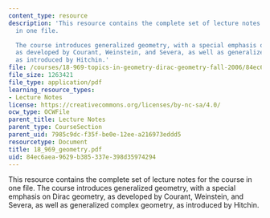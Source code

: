 ```yaml
---
content_type: resource
description: 'This resource contains the complete set of lecture notes for the course
  in one file.

  The course introduces generalized geometry, with a special emphasis on Dirac geometry,
  as developed by Courant, Weinstein, and Severa, as well as generalized complex geometry,
  as introduced by Hitchin.'
file: /courses/18-969-topics-in-geometry-dirac-geometry-fall-2006/84ec6aea9629b385337e398d35974294_18_969_geometry.pdf
file_size: 1263421
file_type: application/pdf
learning_resource_types:
- Lecture Notes
license: https://creativecommons.org/licenses/by-nc-sa/4.0/
ocw_type: OCWFile
parent_title: Lecture Notes
parent_type: CourseSection
parent_uid: 7985c9dc-f35f-be0e-12ee-a216973eddd5
resourcetype: Document
title: 18_969_geometry.pdf
uid: 84ec6aea-9629-b385-337e-398d35974294
---
```

This resource contains the complete set of lecture notes for the course in one file.
The course introduces generalized geometry, with a special emphasis on Dirac geometry, as developed by Courant, Weinstein, and Severa, as well as generalized complex geometry, as introduced by Hitchin.